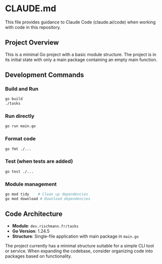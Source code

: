 # CLAUDE.md

This file provides guidance to Claude Code (claude.ai/code) when working with code in this repository.

## Project Overview

This is a minimal Go project with a basic module structure. The project is in its initial state with only a main package containing an empty main function.

## Development Commands

### Build and Run
```bash
go build
./tasks
```

### Run directly
```bash
go run main.go
```

### Format code
```bash
go fmt ./...
```

### Test (when tests are added)
```bash
go test ./...
```

### Module management
```bash
go mod tidy    # Clean up dependencies
go mod download # Download dependencies
```

## Code Architecture

- **Module**: `dev.rischmann.fr/tasks`
- **Go Version**: 1.24.5
- **Structure**: Single-file application with main package in `main.go`

The project currently has a minimal structure suitable for a simple CLI tool or service. When expanding the codebase, consider organizing code into packages based on functionality.